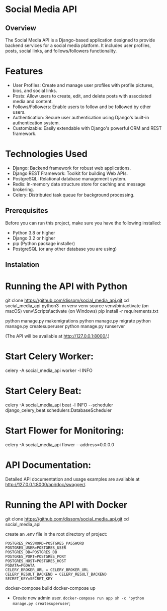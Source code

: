 # Social Media API

## Overview

The Social Media API is a Django-based application
designed to provide backend services for a social media platform.
It includes user profiles, posts, social links, and follows/followers
functionality.

# Features

- User Profiles: Create and manage user profiles with profile pictures, bios, and social links.
- Posts: Allow users to create, edit, and delete posts with associated media and content.
- Follows/Followers: Enable users to follow and be followed by other users.
- Authentication: Secure user authentication using Django's built-in authentication system.
- Customizable: Easily extendable with Django's powerful ORM and REST framework.

# Technologies Used

- Django: Backend framework for robust web applications.
- Django REST Framework: Toolkit for building Web APIs.
- PostgreSQL: Relational database management system.
- Redis: In-memory data structure store for caching and message brokering.
- Celery: Distributed task queue for background processing.

## Prerequisites

Before you can run this project, make sure you have the following installed:
- Python 3.8 or higher
- Django 3.2 or higher
- pip (Python package installer)
- PostgreSQL (or any other database you are using)

## Instalation

# Running the API with Python

git clone https://github.com/dissom/social_media_api.git
cd social_media_api
python3 -m venv venv
source venv/bin/activate (on macOS)
venv\Scripts\activate (on Windows)
pip install -r requirements.txt

python manage.py makemigrations
python manage.py migrate
python manage.py createsuperuser
python manage.py runserver

(The API will be available at http://127.0.0.1:8000/.)

# Start Celery Worker:

celery -A social_media_api worker -l INFO

# Start Celery Beat:

celery -A social_media_api beat -l INFO --scheduler django_celery_beat.schedulers:DatabaseScheduler

# Start Flower for Monitoring:

celery -A social_media_api flower --address=0.0.0.0



# API Documentation:

Detailed API documentation and usage examples are
available at http://127.0.0.1:8000/api/doc/swagger/.


# Running the API with Docker

git clone https://github.com/dissom/social_media_api.git
cd social_media_api

create an .env file in the root directory of project:

    POSTGRES_PASSWORD=POSTGRES_PASSWORD
    POSTGRES_USER=POSTGRES_USER
    POSTGRES_DB=POSTGRES_DB
    POSTGRES_PORT=POSTGRES_PORT
    POSTGRES_HOST=POSTGRES_HOST
    PGDATA=PGDATA
    CELERY_BROKER_URL = CELERY_BROKER_URL
    CELERY_RESULT_BACKEND = CELERY_RESULT_BACKEND
    SECRET_KEY=SECRET_KEY

docker-compose build
docker-compose up
- Create new admin user. `docker-compose run app sh -c "python manage.py createsuperuser`;
